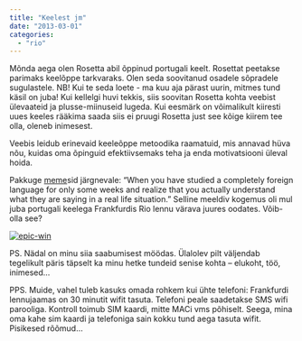 ```yaml
---
title: "Keelest jm"
date: "2013-03-01"
categories: 
  - "rio"
---
```


Mõnda aega olen Rosetta abil õppinud portugali keelt. Rosettat peetakse parimaks keelõppe tarkvaraks. Olen seda soovitanud osadele sõpradele sugulastele. NB! Kui te seda loete - ma kuu aja pärast uurin, mitmes tund käsil on juba! Kui kellelgi huvi tekkis, siis soovitan Rosetta kohta veebist ülevaateid ja plusse-miinuseid lugeda. Kui eesmärk on võimalikult kiiresti uues keeles rääkima saada siis ei pruugi Rosetta just see kõige kiirem tee olla, oleneb inimesest.

Veebis leidub erinevaid keeleõppe metoodika raamatuid, mis annavad hüva nõu, kuidas oma õpinguid efektiivsemaks teha ja enda motivatsiooni üleval hoida.

Pakkuge [meme](http://en.wikipedia.org/wiki/Internet_meme#Description)sid järgnevale: “When you have studied a completely foreign language for only some weeks and realize that you actually understand what they are saying in a real life situation.” Selline meeldiv kogemus oli mul juba portugali keelega Frankfurdis Rio lennu värava juures oodates. Võib-olla see?

[![epic-win](images/epicwin_thumb.jpg "epic-win")](http://kristjanroosild.files.wordpress.com/2013/03/epicwin.jpg)

PS. Nädal on minu siia saabumisest möödas. Ülalolev pilt väljendab tegelikult päris täpselt ka minu hetke tundeid senise kohta – elukoht, töö, inimesed…

PPS. Muide, vahel tuleb kasuks omada rohkem kui ühte telefoni: Frankfurdi lennujaamas on 30 minutit wifit tasuta. Telefoni peale saadetakse SMS wifi parooliga. Kontroll toimub SIM kaardi, mitte MACi vms põhiselt. Seega, mina oma kahe sim kaardi ja telefoniga sain kokku tund aega tasuta wifit. Pisikesed rõõmud…
